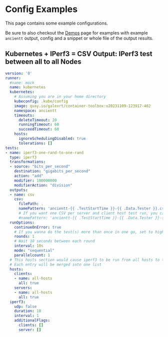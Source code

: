 # Config Examples

This page contains some example configurations.

Be sure to also checkout the [Demos](demos.md) page for examples with example `ancientt` output, config and a snippet or whole file of the output results.

## Kubernetes + IPerf3 = CSV Output: IPerf3 test between all to all Nodes

```yaml
version: '0'
runner:
  #name: mock
  name: kubernetes
  kubernetes:
    # Assuming you are in your home directory
    kubeconfig: .kube/config
    image: quay.io/galexrt/container-toolbox:v20231109-123917-402
    namespace: ancientt
    timeouts:
      deleteTimeout: 20
      runningTimeout: 60
      succeedTimeout: 60
    hosts:
      ignoreSchedulingDisabled: true
      tolerations: []
tests:
- name: iperf3-one-rand-to-one-rand
  type: iperf3
  transformations:
  - source: "bits_per_second"
    destination: "gigabits_per_second"
    action: "add"
    modifier: 100000000
    modifierAction: "division"
  outputs:
  - name: csv
    csv:
      filePath: .
      namePattern: 'ancientt-{{ .TestStartTime }}-{{ .Data.Tester }}.csv'
      # If you want one CSV per server and client host test run, you can use the following:
      #namePattern: 'ancientt-{{ .TestStartTime }}-{{ .Data.Tester }}-{{ .Data.ServerHost }}_{{ .Data.ClientHost }}.csv'
  runOptions:
    continueOnError: true
    # If you wanna do the test(s) more than once in one go, set to higher than 1
    rounds: 1
    # Wait 10 seconds between each round
    interval: 10s
    mode: "sequential"
    parallelcount: 1
  # This hosts section would cause iperf3 to be run from all hosts to the hosts selected in the `destinations` section
  # Each entry will be merged into one list
  hosts:
    clients:
    - name: all-hosts
      all: true
    servers:
    - name: all-hosts
      all: true
  iperf3:
    udp: false
    duration: 10
    interval: 1
    additionalFlags:
      clients: []
      server: []
```
